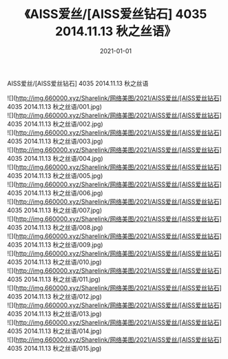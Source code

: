 ﻿---
layout: post
title:  《AISS爱丝/[AISS爱丝钻石] 4035 2014.11.13 秋之丝语》
date:   2021-01-01
img: http://img.660000.xyz/Sharelink/网络美图/2021/AISS爱丝/[AISS爱丝钻石] 4035 2014.11.13 秋之丝语/000.jpg
categories: [美女, 清纯, 唯美]
---

AISS爱丝/[AISS爱丝钻石] 4035 2014.11.13 秋之丝语

 ![](http://img.660000.xyz/Sharelink/网络美图/2021/AISS爱丝/[AISS爱丝钻石] 4035 2014.11.13 秋之丝语/001.jpg) <br>![](http://img.660000.xyz/Sharelink/网络美图/2021/AISS爱丝/[AISS爱丝钻石] 4035 2014.11.13 秋之丝语/002.jpg) <br>![](http://img.660000.xyz/Sharelink/网络美图/2021/AISS爱丝/[AISS爱丝钻石] 4035 2014.11.13 秋之丝语/003.jpg) <br>![](http://img.660000.xyz/Sharelink/网络美图/2021/AISS爱丝/[AISS爱丝钻石] 4035 2014.11.13 秋之丝语/004.jpg) <br>![](http://img.660000.xyz/Sharelink/网络美图/2021/AISS爱丝/[AISS爱丝钻石] 4035 2014.11.13 秋之丝语/005.jpg) <br>![](http://img.660000.xyz/Sharelink/网络美图/2021/AISS爱丝/[AISS爱丝钻石] 4035 2014.11.13 秋之丝语/006.jpg) <br>![](http://img.660000.xyz/Sharelink/网络美图/2021/AISS爱丝/[AISS爱丝钻石] 4035 2014.11.13 秋之丝语/007.jpg) <br>![](http://img.660000.xyz/Sharelink/网络美图/2021/AISS爱丝/[AISS爱丝钻石] 4035 2014.11.13 秋之丝语/008.jpg) <br>![](http://img.660000.xyz/Sharelink/网络美图/2021/AISS爱丝/[AISS爱丝钻石] 4035 2014.11.13 秋之丝语/009.jpg) <br>![](http://img.660000.xyz/Sharelink/网络美图/2021/AISS爱丝/[AISS爱丝钻石] 4035 2014.11.13 秋之丝语/010.jpg) <br>![](http://img.660000.xyz/Sharelink/网络美图/2021/AISS爱丝/[AISS爱丝钻石] 4035 2014.11.13 秋之丝语/011.jpg) <br>![](http://img.660000.xyz/Sharelink/网络美图/2021/AISS爱丝/[AISS爱丝钻石] 4035 2014.11.13 秋之丝语/012.jpg) <br>![](http://img.660000.xyz/Sharelink/网络美图/2021/AISS爱丝/[AISS爱丝钻石] 4035 2014.11.13 秋之丝语/013.jpg) <br>![](http://img.660000.xyz/Sharelink/网络美图/2021/AISS爱丝/[AISS爱丝钻石] 4035 2014.11.13 秋之丝语/014.jpg) <br>![](http://img.660000.xyz/Sharelink/网络美图/2021/AISS爱丝/[AISS爱丝钻石] 4035 2014.11.13 秋之丝语/015.jpg) <br>